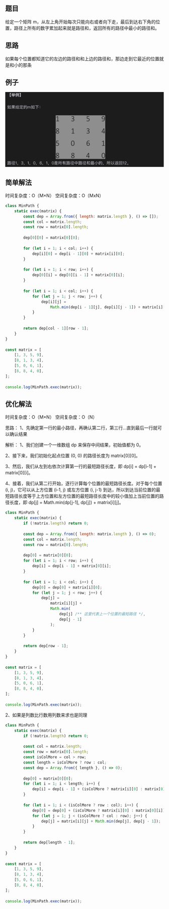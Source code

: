 ## 题目

给定一个矩阵 m，从左上角开始每次只能向右或者向下走，最后到达右下角的位置，路径上所有的数字累加起来就是路径和，返回所有的路径中最小的路径和。

## 思路

如果每个位置都知道它的左边的路径和和上边的路径和，那边走到它最近的位置就是和小的那条

## 例子

![Alt text](image.png)

## 简单解法

时间复杂度：O（M×N） 空间复杂度：O（MxN）

```javascript
class MinPath {
    static exec(matrix) {
        const dep = Array.from({ length: matrix.length }, () => []);
        const col = matrix.length;
        const row = matrix[0].length;

        dep[0][0] = matrix[0][0];

        for (let i = 1; i < col; i++) {
            dep[i][0] = dep[i - 1][0] + matrix[i][0];
        }

        for (let i = 1; i < row; i++) {
            dep[0][i] = dep[0][i - 1] + matrix[0][i];
        }

        for (let i = 1; i < col; i++) {
            for (let j = 1; j < row; j++) {
                dep[i][j] =
                    Math.min(dep[i - 1][j], dep[i][j - 1]) + matrix[i][j];
            }
        }

        return dep[col - 1][row - 1];
    }
}

const matrix = [
    [1, 3, 5, 9],
    [8, 1, 3, 4],
    [5, 0, 6, 1],
    [8, 8, 4, 0],
];

console.log(MinPath.exec(matrix));
```

## 优化解法

时间复杂度：O（M×N） 空间复杂度：O（N）

思路：
1、先确定第一行的最小路径，再确认第二行，第三行...直到最后一行就可以确认结果

解析：
1、我们创建一个一维数组 dp 来保存中间结果，初始值都为 0。

2、接下来，我们初始化起点位置 (0, 0) 的路径长度为 matrix[0][0]。

3、然后，我们从左到右依次计算第一行的最短路径长度，即 dp[i] = dp[i-1] + matrix[0][i]。

4、接着，我们从第二行开始，逐行计算每个位置的最短路径长度。对于每个位置 (i, j)，它可以从上方位置 (i-1, j) 或左方位置 (i, j-1) 到达，所以到达当前位置的最短路径长度等于上方位置和左方位置的最短路径长度中的较小值加上当前位置的路径长度，即 dp[j] = Math.min(dp[j-1], dp[j]) + matrix[i][j]。

```javascript
class MinPath {
    static exec(matrix) {
        if (!matrix.length) return 0;

        const dep = Array.from({ length: matrix.length }, () => 0);
        const col = matrix.length;
        const row = matrix[0].length;

        dep[0] = matrix[0][0];
        for (let i = 1; i < row; i++) {
            dep[i] = dep[i - 1] + matrix[0][i];
        }

        for (let i = 1; i < col; i++) {
            dep[0] = dep[0] + matrix[i][0];
            for (let j = 1; j < row; j++) {
                dep[j] =
                    matrix[i][j] +
                    Math.min(
                        dep[j] /** 这里代表上一个位置的最短路径 */,
                        dep[j - 1]
                    );
            }
        }

        return dep[row - 1];
    }
}

const matrix = [
    [1, 3, 5, 9],
    [8, 1, 3, 4],
    [5, 0, 6, 1],
    [8, 8, 4, 0],
];

console.log(MinPath.exec(matrix));
```

2、如果是列数比行数用列数来求也是同理

```javascript
class MinPath {
    static exec(matrix) {
        if (!matrix.length) return 0;

        const col = matrix.length;
        const row = matrix[0].length;
        const isColMore = col > row;
        const length = isColMore ? row : col;
        const dep = Array.from({ length }, () => 0);

        dep[0] = matrix[0][0];
        for (let i = 1; i < length; i++) {
            dep[i] = dep[i - 1] + (isColMore ? matrix[i][0] : matrix[0][i]);
        }

        for (let i = 1; i < (isColMore ? row : col); i++) {
            dep[0] = dep[0] + (isColMore ? matrix[i][0] : matrix[0][i]);
            for (let j = 1; j < (isColMore ? col : row); j++) {
                dep[j] = matrix[i][j] + Math.min(dep[j], dep[j - 1]);
            }
        }

        return dep[length - 1];
    }
}

const matrix = [
    [1, 3, 5, 9],
    [8, 1, 3, 4],
    [5, 0, 6, 1],
    [8, 8, 4, 0],
];

console.log(MinPath.exec(matrix));
```
